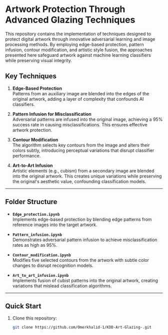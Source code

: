 # Artwork Protection Through Advanced Glazing Techniques

This repository contains the implementation of techniques designed to protect digital artwork through innovative adversarial learning and image processing methods. By employing edge-based protection, pattern infusion, contour modification, and artistic style fusion, the approaches presented here safeguard artwork against machine learning classifiers while preserving visual integrity.

## Key Techniques

1. **Edge-Based Protection**  
   Patterns from an auxiliary image are blended into the edges of the original artwork, adding a layer of complexity that confounds AI classifiers.

2. **Pattern Infusion for Misclassification**  
   Adversarial patterns are infused into the original image, achieving a 95% success rate in causing misclassifications. This ensures effective artwork protection.

3. **Contour Modification**  
   The algorithm selects key contours from the image and alters their colors subtly, introducing perceptual variations that disrupt classifier performance.

4. **Art-to-Art Infusion**  
   Artistic elements (e.g., cubism) from a secondary image are blended into the original artwork. This creates unique variations while preserving the original's aesthetic value, confounding classification models.

---

## Folder Structure

- **`Edge_protection.ipynb`**  
  Implements edge-based protection by blending edge patterns from reference images into the target artwork.
  
- **`Pattern_infusion.ipynb`**  
  Demonstrates adversarial pattern infusion to achieve misclassification rates as high as 95%.

- **`Contour_modification.ipynb`**  
  Modifies five selected contours from the artwork with subtle color changes to disrupt recognition models.

- **`Art_to_art_infusion.ipynb`**  
  Implements fusion of cubist patterns into the original artwork, creating variations that mislead classification algorithms.

---

## Quick Start

1. Clone this repository:
   ```bash
   git clone https://github.com/Omerkhalid-1/KDD-Art-Glazing-.git

